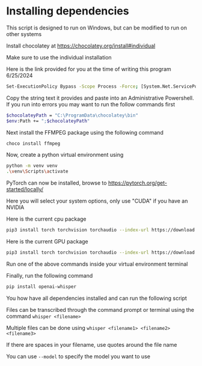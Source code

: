 # Installing dependencies
This script is designed to run on Windows, but can be modified to run on other systems
 
Install chocolatey at https://chocolatey.org/install#individual

Make sure to use the individual installation

Here is the link provided for you at the time of writing this program 6/25/2024
```bash 
Set-ExecutionPolicy Bypass -Scope Process -Force; [System.Net.ServicePointManager]::SecurityProtocol = [System.Net.ServicePointManager]::SecurityProtocol -bor 3072; iex ((New-Object System.Net.WebClient).DownloadString('https://community.chocolatey.org/install.ps1'))
```    

Copy the string text it provides and paste into an Administrative Powershell.
If you run into errors you may want to run the follow commands first
```bash  
$chocolateyPath = "C:\ProgramData\chocolatey\bin"
$env:Path += ";$chocolateyPath"
```  

Next install the FFMPEG package using the following command
```bash
choco install ffmpeg
```

Now, create a python virtual environment using
```bash
python -m venv venv
.\venv\Scripts\activate
```

PyTorch can now be installed, browse to https://pytorch.org/get-started/locally/

Here you will select your system options, only use "CUDA" if you have an NVIDIA

Here is the current cpu package
```bash
pip3 install torch torchvision torchaudio --index-url https://download.pytorch.org/whl/cpu
```
Here is the current GPU package
```bash
pip3 install torch torchvision torchaudio --index-url https://download.pytorch.org/whl/cu121
```

Run one of the above commands inside your virtual environment terminal

Finally, run the following command
```bash
pip install openai-whisper
```

You how have all dependencies installed and can run the following script

Files can be transcribed through the command prompt or terminal using the command ```whisper <filename>```

Multiple files can be done using ```whisper <filename1> <filename2> <filename3>```

If there are spaces in your filename, use quotes around the file name

You can use ```--model``` to specify the model you want to use
